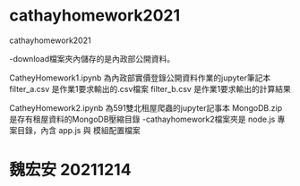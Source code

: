 # cathayhomework2021
cathayhomework2021

-download檔案夾內儲存的是內政部公開資料。

CatheyHomework1.ipynb 為內政部實價登錄公開資料作業的jupyter筆記本
filter_a.csv 是作業1要求輸出的.csv檔案
filter_b.csv 是作業1要求輸出的計算結果

CatheyHomework2.ipynb 為591雙北租屋爬蟲的jupyter記事本
MongoDB.zip 是存有租屋資料的MongoDB壓縮目錄
-cathayhomework2檔案夾是 node.js 專案目錄，內含 app.js 與 模組配置檔案

# 魏宏安 20211214
